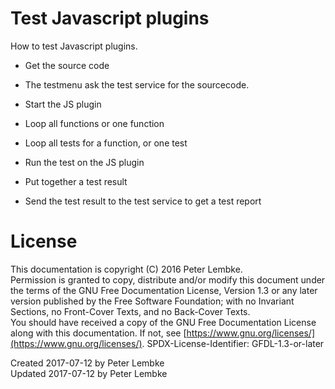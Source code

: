 # Test Javascript plugins
How to test Javascript plugins.  

- Get the source code
- The testmenu ask the test service for the sourcecode.
            
- Start the JS plugin
- Loop all functions or one function
- Loop all tests for a function, or one test
- Run the test on the JS plugin
- Put together a test result
- Send the test result to the test service to get a test report

# License
This documentation is copyright (C) 2016 Peter Lembke.  
Permission is granted to copy, distribute and/or modify this document under the terms of the GNU Free Documentation License, Version 1.3 or any later version published by the Free Software Foundation; with no Invariant Sections, no Front-Cover Texts, and no Back-Cover Texts.  
You should have received a copy of the GNU Free Documentation License along with this documentation. If not, see [https://www.gnu.org/licenses/](https://www.gnu.org/licenses/).  SPDX-License-Identifier: GFDL-1.3-or-later  

Created 2017-07-12 by Peter Lembke  
Updated 2017-07-12 by Peter Lembke  
